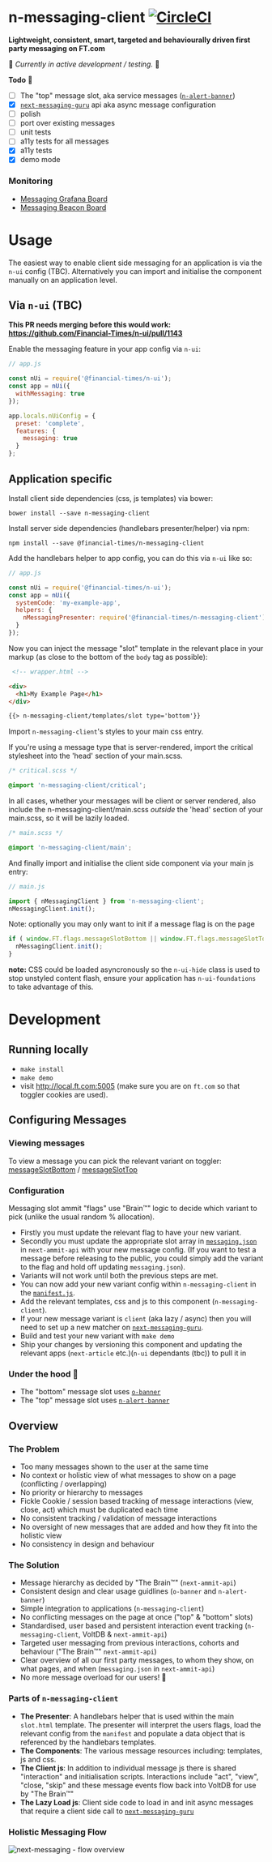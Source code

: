 # n-messaging-client [![CircleCI](https://circleci.com/gh/Financial-Times/n-messaging-client.svg?style=svg&circle-token=309996b6bdbe638678ee73353626606adf61693b)](https://circleci.com/gh/Financial-Times/n-messaging-client)

**Lightweight, consistent, smart, targeted and behaviourally driven first party messaging on FT.com**

:construction: _Currently in active development / testing._ :construction:

**Todo** :rocket:
- [ ] The "top" message slot, aka service messages ([`n-alert-banner`](https://github.com/Financial-Times/n-alert-banner))
- [x] [`next-messaging-guru`](https://github.com/Financial-Times/next-messaging-guru) api aka async message configuration
- [ ] polish
- [ ] port over existing messages
- [ ] unit tests
- [ ] a11y tests for all messages
- [x] a11y tests
- [x] demo mode

### Monitoring

- [Messaging Grafana Board](http://grafana.ft.com/dashboard/db/next-messaging-guru?orgId=1)
- [Messaging Beacon Board](https://beacon.ft.com/dashboard/messaging/)

# Usage

The easiest way to enable client side messaging for an application is via the `n-ui` config (TBC).
Alternatively you can import and initialise the component manually on an application level.

## Via `n-ui` (TBC)

**This PR needs merging before this would work: https://github.com/Financial-Times/n-ui/pull/1143**

Enable the messaging feature in your app config via `n-ui`:

```javascript
// app.js

const nUi = require('@financial-times/n-ui');
const app = nUi({
  withMessaging: true
});

app.locals.nUiConfig = {
  preset: 'complete',
  features: {
    messaging: true
  }
};

```

## Application specific

Install client side dependencies (css, js templates) via bower:

```bower install --save n-messaging-client```

Install server side dependencies (handlebars presenter/helper) via npm:

```npm install --save @financial-times/n-messaging-client```

Add the handlebars helper to app config, you can do this via `n-ui` like so:

```javascript
// app.js

const nUi = require('@financial-times/n-ui');
const app = nUi({
  systemCode: 'my-example-app',
  helpers: {
    nMessagingPresenter: require('@financial-times/n-messaging-client').presenter
  }
});
```

Now you can inject the message "slot" template in the relevant place in your markup (as close to the bottom of the `body` tag as possible):

```html
 <!-- wrapper.html -->

<div>
  <h1>My Example Page</h1>
</div>

{{> n-messaging-client/templates/slot type='bottom'}}
```

Import `n-messaging-client`'s styles to your main css entry. 

If you're using a message type that is server-rendered, import the critical stylesheet into the 'head' section of your main.scss.

```scss
/* critical.scss */

@import 'n-messaging-client/critical';
```

In all cases, whether your messages will be client or server rendered, also include the n-messaging-client/main.scss *outside* the 'head' section of your main.scss, so it will be lazily loaded.

```scss
/* main.scss */

@import 'n-messaging-client/main';
```

And finally import and initialise the client side component via your main js entry:

```javascript
// main.js

import { nMessagingClient } from 'n-messaging-client';
nMessagingClient.init();
```

Note: optionally you may only want to init if a message flag is on the page

```javascript
if ( window.FT.flags.messageSlotBottom || window.FT.flags.messageSlotTop ) {
  nMessagingClient.init();
}
```

**note:** CSS could be loaded asyncronously so the ```n-ui-hide``` class is used to stop unstyled content flash, ensure your application has ```n-ui-foundations``` to take advantage of this.

# Development

## Running locally

- `make install`
- `make demo`
-  visit http://local.ft.com:5005 (make sure you are on `ft.com` so that toggler cookies are used).

## Configuring Messages

### Viewing messages

To view a message you can pick the relevant variant on toggler: [messageSlotBottom](https://toggler.ft.com/#messageSlotBottom) / [messageSlotTop](https://toggler.ft.com/#messageSlotTop)

### Configuration

Messaging slot ammit "flags" use "Brain™" logic to decide which variant to pick (unlike the usual random % allocation).

- Firstly you must update the relevant flag to have your new variant.
- Secondly you must update the appropriate slot array in [`messaging.json`](https://github.com/Financial-Times/next-ammit-api/blob/master/server/config/messaging.json) in `next-ammit-api` with your new message config. (If you want to test a message before releasing to the public, you could simply add the variant to the flag and hold off updating `messaging.json`).
- Variants will not work until both the previous steps are met.
- You can now add your new variant config within `n-messaging-client` in the [`manifest.js`](https://github.com/Financial-Times/n-messaging-client/blob/master/manifest.js).
- Add the relevant templates, css and js to this component (`n-messaging-client`).
- If your new message variant is `client` (aka lazy / async) then you will need to set up a new matcher on [`next-messaging-guru`](https://github.com/Financial-Times/next-messaging-guru).
- Build and test your new variant with `make demo`
- Ship your changes by versioning this component and updating the relevant apps (`next-article` etc.)(`n-ui` dependants (tbc)) to pull it in

### Under the hood :wrench:

- The "bottom" message slot uses [`o-banner`](http://registry.origami.ft.com/components/o-banner)
- The "top" message slot uses [`n-alert-banner`](https://github.com/Financial-Times/n-alert-banner)

## Overview

### The Problem

- Too many messages shown to the user at the same time
- No context or holistic view of what messages to show on a page (conflicting / overlapping)
- No priority or hierarchy to messages
- Fickle Cookie / session based tracking of message interactions (view, close, act) which must be duplicated each time
- No consistent tracking / validation of message interactions
- No oversight of new messages that are added and how they fit into the holistic view
- No consistency in design and behaviour

### The Solution

- Message hierarchy as decided by "The Brain™" (`next-ammit-api`)
- Consistent design and clear usage guidlines (`o-banner` and `n-alert-banner`)
- Simple integration to applications (`n-messaging-client`)
- No conflicting messages on the page at once ("top" & "bottom" slots)
- Standardised, user based and persistent interaction event tracking (`n-messaging-client`, VoltDB & `next-ammit-api`)
- Targeted user messaging from previous interactions, cohorts and behaviour ("The Brain™" `next-ammit-api`)
- Clear overview of all our first party messages, to whom they show, on what pages, and when (`messaging.json` in `next-ammit-api`)
- No more message overload for our users! :tada:

### Parts of `n-messaging-client`

- **The Presenter**: A handlebars helper that is used within the main `slot.html` template. The presenter will interpret the users flags, load the relevant config from the `manifest` and populate a data object that is referenced by the handlebars templates.
- **The Components**: The various message resources including: templates, js and css.
- **The Client js**: In addition to individual message js there is shared "interaction" and initialisation scripts. Interactions include "act", "view", "close, "skip" and these message events flow back into VoltDB for use by "The Brain™"
- **The Lazy Load js**: Client side code to load in and init async messages that require a client side call to [`next-messaging-guru`](https://github.com/Financial-Times/next-messaging-guru)

### Holistic Messaging Flow

![next-messaging - flow overview](https://user-images.githubusercontent.com/660635/34673188-45e2193a-f479-11e7-8c80-69ca88a9e8d1.png)

